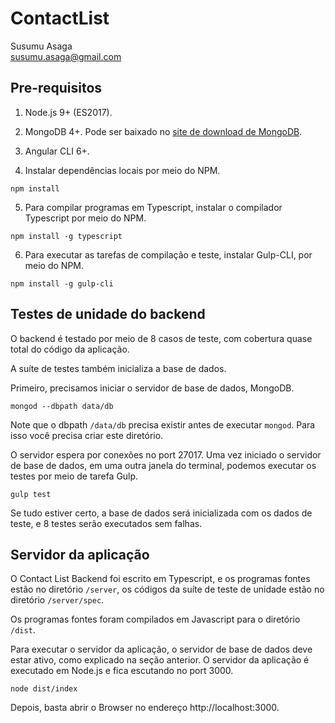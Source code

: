 # ContactList

Susumu Asaga<br/>
susumu.asaga@gmail.com

## Pre-requisitos

1. Node.js 9+ (ES2017).

2. MongoDB 4+. Pode ser baixado no [site de download de MongoDB](www.mongodb.com/download-center).

3. Angular CLI 6+.

4. Instalar dependências locais por meio do NPM.
```
npm install
```

5. Para compilar programas em Typescript, instalar o compilador Typescript por meio do NPM.
 ```
 npm install -g typescript
 ```

6. Para executar as tarefas de compilação e teste, instalar Gulp-CLI, por meio do NPM.
 ```
 npm install -g gulp-cli
 ```

## Testes de unidade do backend

O backend é testado por meio de 8 casos de teste, com cobertura quase total do código da aplicação.

A suíte de testes também inicializa a base de dados.

Primeiro, precisamos iniciar o servidor de base de dados, MongoDB.
```
mongod --dbpath data/db
```

Note que o dbpath `/data/db` precisa existir antes de executar `mongod`. Para isso você precisa criar este diretório.

O servidor espera por conexões no port 27017. Uma vez iniciado o servidor de base de dados, em uma outra janela do terminal, podemos executar os testes por meio de tarefa Gulp. 
```
gulp test
```
Se tudo estiver certo, a base de dados será inicializada com os dados de teste, e 8 testes serão executados sem falhas.

## Servidor da aplicação

O Contact List Backend foi escrito em Typescript, e os programas fontes estão no diretório `/server`, os códigos da suíte de teste de unidade estão no diretório `/server/spec`.

Os programas fontes foram compilados em Javascript para o diretório `/dist`.

Para executar o servidor da aplicação, o servidor de base de dados deve estar ativo, como explicado na seção anterior. O servidor da aplicação é executado em Node.js e fica escutando no port 3000.
```
node dist/index
```

Depois, basta abrir o Browser no endereço http://localhost:3000.